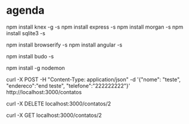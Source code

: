 # agenda

npm install knex -g -s
npm install express -s
npm install morgan -s
npm install sqlite3 -s

npm install browserify -s
npm install angular -s

npm install budo -s

npm install -g nodemon


curl -X POST -H "Content-Type: application/json"  -d '{"nome": "teste", "endereco":"end teste", "telefone":"222222222"}' http://localhost:3000/contatos

curl -X DELETE localhost:3000/contatos/2

curl -X GET localhost:3000/contatos/2
